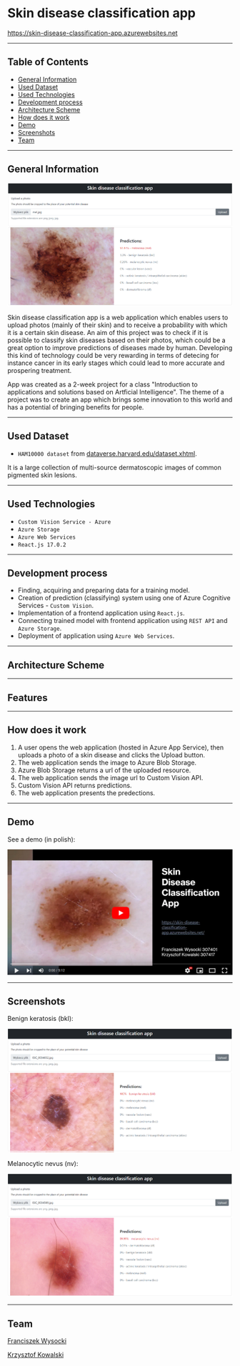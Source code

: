 # Skin disease classification app

<a href="https://skin-disease-classification-app.azurewebsites.net" target="_blank">https://skin-disease-classification-app.azurewebsites.net</a>

---

## Table of Contents

- [General Information](#general-information)
- [Used Dataset](#used-dataset)
- [Used Technologies](#used-technologies)
- [Development process](#development-process)
- [Architecture Scheme](#architecure-scheme)
- [How does it work](#how-does-it-work)
- [Demo](#demo)
- [Screenshots](#screenshots)
- [Team](#team)

---

## General Information

![Mel](img/mel.png)

Skin disease classification app is a web application which enables users to upload photos (mainly of their skin) and to receive a probability with which it is a certain skin disease. An aim of this project was to check if it is possible to classify skin diseases based on their photos, which could be a great option to improve predictions of diseases made by human. Developing this kind of technology could be very rewarding in terms of detecing for instance cancer in its early stages which could lead to more accurate and prospering treatment.

App was created as a 2-week project for a class "Introduction to applications and solutions based on Artficial Intelligence". The theme of a project was to create an app which brings some innovation to this world and has a potential of bringing benefits for people.

---

## Used Dataset

- `HAM10000 dataset` from <a href="https://dataverse.harvard.edu/dataset.xhtml?persistentId=doi:10.7910/DVN/DBW86T">dataverse.harvard.edu/dataset.xhtml</a>.

It is a large collection of multi-source dermatoscopic images of common pigmented skin lesions.

---

## Used Technologies

- `Custom Vision Service - Azure`
- `Azure Storage`
- `Azure Web Services`
- `React.js 17.0.2`

---

## Development process

- Finding, acquiring and preparing data for a training model.
- Creation of prediction (classifying) system using one of Azure Cognitive Services - `Custom Vision`.
- Implementation of a frontend application using `React.js`.
- Connecting trained model with frontend application using `REST API` and `Azure Storage`.
- Deployment of application using `Azure Web Services`.

---

## Architecture Scheme

---

## Features

---

## How does it work

1. A user opens the web application (hosted in Azure App Service), then uploads a photo of a skin disease and
   clicks the Upload button.
2. The web application sends the image to Azure Blob Storage.
3. Azure Blob Storage returns a url of the uploaded resource.
4. The web application sends the image url to Custom Vision API.
5. Custom Vision API returns predictions.
6. The web application presents the predections.

---

## Demo

See a demo (in polish):

[![Demo](img/video.png)](https://youtu.be/596PyXO04MA)

---

## Screenshots

Benign keratosis (bkl):

![BKL](img/bkl.png)

Melanocytic nevus (nv):

![Nv](img/nv.png)

---

## Team

[Franciszek Wysocki](https://github.com/wysockif)

[Krzysztof Kowalski](https://github.com/KKofta)

